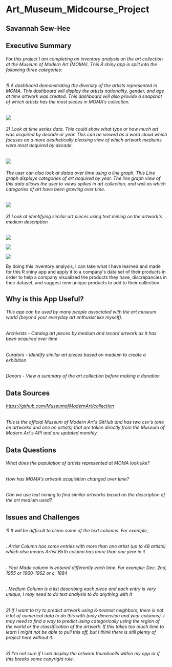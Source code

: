 # **Art_Museum_Midcourse_Project**
##  Savannah Sew-Hee




## **Executive Summary**

###### For this project I am completing an inventory analysis on the art collection at the Museum of Modern Art (MOMA). This R shiny app is split into the following three categories:

###### 1) A dashboard demonstrating the diversity of the artists represented in MOMA.	This dashboard will display the artists nationality, gender, and age at time artwork was created. This dashboard will also provide a snapshot of which artists has the most pieces in MOMA's collection.

![](https://github.com/savyrosea/Art_Museum_Midcourse_Project/blob/main/images/sunburst.PNG)

###### 2)	Look at time series data. This could show what type or how much art was acquired by decade or year. This can be viewed as a word cloud which focuses on a more aesthetically pleasing view of which artwork mediums were most acquired by decade.

![](https://github.com/savyrosea/Art_Museum_Midcourse_Project/blob/main/images/line.PNG)

###### The user can also look at dataa over time using a line graph. This Line graph displays categories of art acquired by year. The line graph view of this data allows the user to views spikes in art collection, and well as which categories of art have been growing over time.

![](https://github.com/savyrosea/Art_Museum_Midcourse_Project/blob/main/images/wordcloud1.PNG)

###### 3)	Look at identifying similar art pieces using text mining on the artwork's medium description

![](https://github.com/savyrosea/Art_Museum_Midcourse_Project/blob/main/images/scatter4.PNG)

![](https://github.com/savyrosea/Art_Museum_Midcourse_Project/blob/main/images/scatter2.PNG)

![](https://github.com/savyrosea/Art_Museum_Midcourse_Project/blob/main/images/scatter3.PNG)

By doing this inventory analysis, I can take what I have learned and made for this R shiny app and apply it to a company's data set of their products in order to help a company visualized the products they have, discrepancies in their dataset, and suggest new unique products to add to their collection.


## **Why is this App Useful?**
###### This app can be used by many people associated with the art museum world (beyond your everyday art enthusist like myself). 
###### Archivists - Catalog art pieces by medium and record artwork as it has been acquired over time
###### Curators - Identify similar art pieces based on medium to create a exhibition
###### Donors - View a summary of the art collection before making a donation

## **Data Sources**
###### https://github.com/MuseumofModernArt/collection
 
###### This is the official Museum of Modern Art's GitHub and has two csv's (one on artworks and one on artists) that are taken directly from the Museum of Modern Art's API and are updated monthly.



## **Data Questions**

###### What does the population of artists represented at MOMA look like?
###### How has MOMA's artwork acquisition changed over time?
###### Can we use text mining to find similar artworks based on the description of the art medium used?





## **Issues and Challenges**

###### 1)	It will be difficult to clean some of the text columns. For example,
###### .	Artist Column has some entries with more than one artist (up to 48 artists) which also means Artist Birth column has more than one year in it
###### .	Year Made column is entered differently each time. For example: Dec. 2nd, 1955 or 1960-1962 or c. 1884
###### .	Medium Column is a list describing each piece and each entry is very unique, I may need to do text analysis to do anything with it

###### 2)	If I want to try to predict artwork using K-nearest neighbors, there is not a lot of numerical data to do this with (only dimension and year columns). I may need to find a way to predict using categorically using the region of the world or the classification of the artwork. If this takes too much time to learn I might not be able to pull this off, but I think there is still plenty of project here without it.
###### 3)	I'm not sure if I can display the artwork thumbnails within my app or if this breaks some copyright rule.
